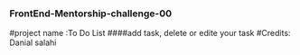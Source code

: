### FrontEnd-Mentorship-challenge-00

#project name :To Do List
####add task, delete or edite your task
#Credits: Danial salahi

